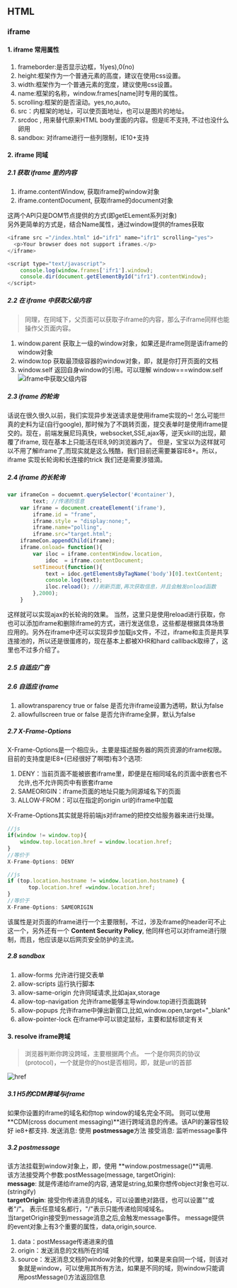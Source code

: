 ## HTML

### iframe
#### 1. iframe 常用属性

1. frameborder:是否显示边框，1(yes),0(no)
2. height:框架作为一个普通元素的高度，建议在使用css设置。
3. width:框架作为一个普通元素的宽度，建议使用css设置。
4. name:框架的名称，window.frames[name]时专用的属性。
5. scrolling:框架的是否滚动。yes,no,auto。
6. src：内框架的地址，可以使页面地址，也可以是图片的地址。
7. srcdoc , 用来替代原来HTML body里面的内容。但是IE不支持, 不过也没什么卵用
8. sandbox: 对iframe进行一些列限制，IE10+支持

#### 2. iframe 同域
##### 2.1 获取 iframe 里的内容
1. iframe.contentWindow, 获取iframe的window对象
2. iframe.contentDocument, 获取iframe的document对象

这两个API只是DOM节点提供的方式(即getELement系列对象)  
另外更简单的方式是，结合Name属性，通过window提供的frames获取  
```javascript
<iframe src ="/index.html" id="ifr1" name="ifr1" scrolling="yes">
  <p>Your browser does not support iframes.</p>
</iframe>

<script type="text/javascript">
    console.log(window.frames['ifr1'].window);
    console.dir(document.getElementById("ifr1").contentWindow);
</script>
```

##### 2.2 在 iframe 中获取父级内容
> 同理，在同域下，父页面可以获取子iframe的内容，那么子iframe同样也能操作父页面内容。

1. window.parent 获取上一级的window对象，如果还是iframe则是该iframe的window对象
2. window.top 获取最顶级容器的window对象，即，就是你打开页面的文档
3. window.self 返回自身window的引用。可以理解 window===window.self
![iframe中获取父级内容](https://segmentfault.com/img/remote/1460000004840623)

##### 2.3 iframe 的轮询
话说在很久很久以前，我们实现异步发送请求是使用iframe实现的~!
怎么可能!!!
真的史料为证(自行google), 那时候为了不跳转页面，提交表单时是使用iframe提交的。现在，前端发展尼玛真快，websocket,SSE,ajax等，逆天skill的出现，颠覆了iframe, 现在基本上只能活在IE8,9的浏览器内了。 但是，宝宝以为这样就可以不用了解iframe了,而现实就是这么残酷，我们目前还需要兼容IE8+。所以，iframe 实现长轮询和长连接的trick 我们还是需要涉猎滴。

##### 2.4 iframe 的长轮询
```javascript
var iframeCon = docuemnt.querySelector('#container'),
        text; //传递的信息
    var iframe = document.createElement('iframe'),
        iframe.id = "frame",
        iframe.style = "display:none;",
        iframe.name="polling",
        iframe.src="target.html";
    iframeCon.appendChild(iframe);
    iframe.onload= function(){
        var iloc = iframe.contentWindow.location,
            idoc  = iframe.contentDocument;
        setTimeout(function(){
            text = idoc.getElementsByTagName('body')[0].textContent;
            console.log(text);
            iloc.reload(); //刷新页面,再次获取信息，并且会触发onload函数
        },2000);
    }
```
这样就可以实现ajax的长轮询的效果。 当然，这里只是使用reload进行获取，你也可以添加iframe和删除iframe的方式，进行发送信息，这些都是根据具体场景应用的。另外在iframe中还可以实现异步加载js文件，不过，iframe和主页是共享连接池的，所以还是很蛋疼的，现在基本上都被XHR和hard calllback取缔了，这里也不过多介绍了。  

##### 2.5 自适应广告
##### 2.6 自适应 iframe
1. allowtransparency	true or false
    是否允许iframe设置为透明，默认为false
2. allowfullscreen	true or false
    是否允许iframe全屏，默认为false

##### 2.7 X-Frame-Options
X-Frame-Options是一个相应头，主要是描述服务器的网页资源的iframe权限。目前的支持度是IE8+(已经很好了啊喂)有3个选项:  
1. DENY：当前页面不能被嵌套iframe里，即便是在相同域名的页面中嵌套也不允许,也不允许网页中有嵌套iframe
2. SAMEORIGIN：iframe页面的地址只能为同源域名下的页面
3. ALLOW-FROM：可以在指定的origin url的iframe中加载

X-Frame-Options其实就是将前端js对iframe的把控交给服务器来进行处理。  
```javascript
//js
if(window != window.top){
    window.top.location.href = window.location.href;
}
//等价于
X-Frame-Options: DENY

//js
if (top.location.hostname != window.location.hostname) { 
　　　　top.location.href =window.location.href;
}
//等价于
X-Frame-Options: SAMEORIGIN
```
该属性是对页面的iframe进行一个主要限制，不过，涉及iframe的header可不止这一个，另外还有一个 **Content Security Policy**, 他同样也可以对iframe进行限制，而且，他应该是以后网页安全防护的主流。

##### 2.8 sandbox
1. allow-forms	允许进行提交表单
2. allow-scripts	运行执行脚本
3. allow-same-origin	允许同域请求,比如ajax,storage
4. allow-top-navigation	允许iframe能够主导window.top进行页面跳转
5. allow-popups	允许iframe中弹出新窗口,比如,window.open,target="_blank"
6. allow-pointer-lock	在iframe中可以锁定鼠标，主要和鼠标锁定有关

#### 3. resolve iframe跨域
> 浏览器判断你跨没跨域，主要根据两个点。 一个是你网页的协议(protocol)，一个就是你的host是否相同，即，就是url的首部

![href](https://segmentfault.com/img/remote/1460000004845225)

##### 3.1 H5的CDM跨域与iframe
如果你设置的iframe的域名和你top window的域名完全不同。 则可以使用 **CDM(cross document messaging)**进行跨域消息的传递。该API的兼容性较好 ie8+都支持.
发送消息: 使用 **postmessage**方法
接受消息: 监听message事件

##### 3.2 postmessage
该方法挂载到window对象上，即，使用 **window.postmessage()**调用.  
该方法接受两个参数:postMessage(message, targetOrigin):  
**message**: 就是传递给iframe的内容, 通常是string,如果你想传object对象也可以.(stringify)  
**targetOrigin**: 接受你传递消息的域名，可以设置绝对路径，也可以设置""或者"/"。 表示任意域名都行，"/"表示只能传递给同域域名。  
当targetOrigin接受到message消息之后,会触发message事件。 message提供的event对象上有3个重要的属性，data,origin,source.
1. data：postMessage传递进来的值
2. origin：发送消息的文档所在的域
3. source：发送消息文档的window对象的代理，如果是来自同一个域，则该对象就是window，可以使用其所有方法，如果是不同的域，则window只能调用postMessage()方法返回信息